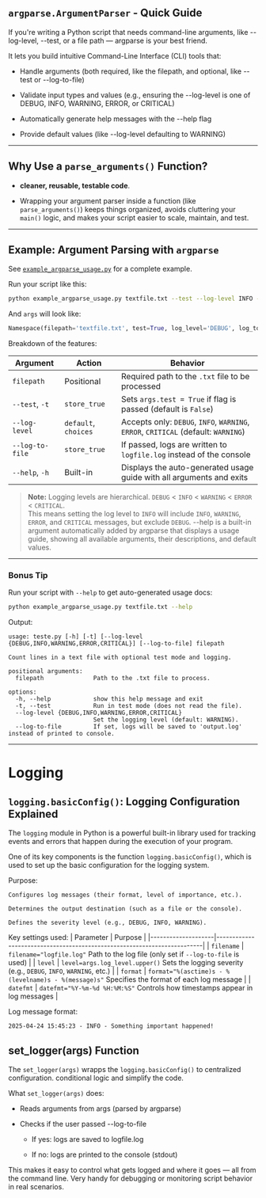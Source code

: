 ## `argparse.ArgumentParser` - Quick Guide

If you're writing a Python script that needs command-line arguments, like --log-level, --test, or a file path — argparse is your best friend.

It lets you build intuitive Command-Line Interface (CLI) tools that:

   - Handle arguments (both required, like the filepath, and optional, like --test or --log-to-file)

   - Validate input types and values (e.g., ensuring the --log-level is one of DEBUG, INFO, WARNING, ERROR, or CRITICAL)

   - Automatically generate help messages with the --help flag

   - Provide default values (like --log-level defaulting to WARNING)

---

## Why Use a `parse_arguments()` Function?

- **cleaner, reusable, testable code**.

- Wrapping your argument parser inside a function (like `parse_arguments()`) keeps things organized, avoids cluttering your `main()` logic, and makes your script easier to scale, maintain, and test.

---

## Example: Argument Parsing with `argparse`

See [`example_argparse_usage.py`](./example_argparse_usage.py) for a complete example.

Run your script like this:

```bash
python example_argparse_usage.py textfile.txt --test --log-level INFO --log-to-file

```

And `args` will look like:

```python
Namespace(filepath='textfile.txt', test=True, log_level='DEBUG', log_to_file=True)
```

Breakdown of the features:

| Argument           | Action              | Behavior                                                                 |
|--------------------|---------------------|--------------------------------------------------------------------------|
| `filepath`         | Positional          | Required path to the `.txt` file to be processed                         |
| `--test`, `-t`     | `store_true`        | Sets `args.test = True` if flag is passed (default is `False`)          |
| `--log-level`      | `default`, `choices`| Accepts only: `DEBUG`, `INFO`, `WARNING`, `ERROR`, `CRITICAL` (default: `WARNING`) |
| `--log-to-file`    | `store_true`        | If passed, logs are written to `logfile.log` instead of the console      |
| `--help`, `-h`     | Built-in            | Displays the auto-generated usage guide with all arguments and exits     |

> **Note:** Logging levels are hierarchical. `DEBUG` < `INFO` < `WARNING` < `ERROR` < `CRITICAL`.  
> This means setting the log level to `INFO` will include `INFO`, `WARNING`, `ERROR`, and `CRITICAL` messages, but exclude `DEBUG`.
> --help is a built-in argument automatically added by argparse that displays a usage guide, showing all available arguments, their descriptions, and default values.

---

### Bonus Tip

Run your script with `--help` to get auto-generated usage docs:

```bash
python example_argparse_usage.py textfile.txt --help
```

Output:

```
usage: teste.py [-h] [-t] [--log-level {DEBUG,INFO,WARNING,ERROR,CRITICAL}] [--log-to-file] filepath

Count lines in a text file with optional test mode and logging.

positional arguments:
  filepath              Path to the .txt file to process.

options:
  -h, --help            show this help message and exit
  -t, --test            Run in test mode (does not read the file).
  --log-level {DEBUG,INFO,WARNING,ERROR,CRITICAL}
                        Set the logging level (default: WARNING).
  --log-to-file         If set, logs will be saved to 'output.log' instead of printed to console.
```

---

# Logging

## `logging.basicConfig()`: Logging Configuration Explained

The `logging` module in Python is a powerful built-in library used for tracking events and errors that happen during the execution of your program. 

One of its key components is the function `logging.basicConfig()`, which is used to set up the basic configuration for the logging system. 

Purpose:

    Configures log messages (their format, level of importance, etc.).

    Determines the output destination (such as a file or the console).

    Defines the severity level (e.g., DEBUG, INFO, WARNING).

Key settings used:
| Parameter          | Purpose                                                                 |
|--------------------|-------------------------------------------------------------------------|
| `filename`         | `filename="logfile.log"` Path to the log file (only set if `--log-to-file` is used)             |
| `level`            | `level=args.log_level.upper()` Sets the logging severity (e.g., `DEBUG`, `INFO`, `WARNING`, etc.)     |
| `format`           | `format="%(asctime)s - %(levelname)s - %(message)s"` Specifies the format of each log message                               |
| `datefmt`          | `datefmt="%Y-%m-%d %H:%M:%S"` Controls how timestamps appear in log messages                         |

Log message format:
```text
2025-04-24 15:45:23 - INFO - Something important happened!
```
    
## set_logger(args) Function
The `set_logger(args)` wrapps the `logging.basicConfig()` to centralized configuration. conditional logic and simplify the code.

   What `set_logger(args)` does:
   - Reads arguments from args (parsed by argparse)

   - Checks if the user passed --log-to-file

        - If yes: logs are saved to logfile.log

        - If no: logs are printed to the console (stdout)


This makes it easy to control what gets logged and where it goes — all from the command line. Very handy for debugging or monitoring script behavior in real scenarios.
